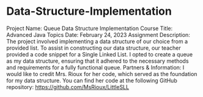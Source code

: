 # Data-Structure-Implementation
Project Name: Queue Data Structure Implementation
Course Title: Advanced Java Topics
Date: February 24, 2023
Assignment Description: The project involved implementing a data structure of our choice from a provided list. To assist in constructing our data structure, our teacher provided a code snippet for a Single Linked List. I opted to create a queue as my data structure, ensuring that it adhered to the necessary methods and requirements for a fully functional queue.
Partners & Information:
I would like to credit Mrs. Rioux for her code, which served as the foundation for my data structure. You can find her code at the following GitHub repository: https://github.com/MsRioux/LittleSLL
